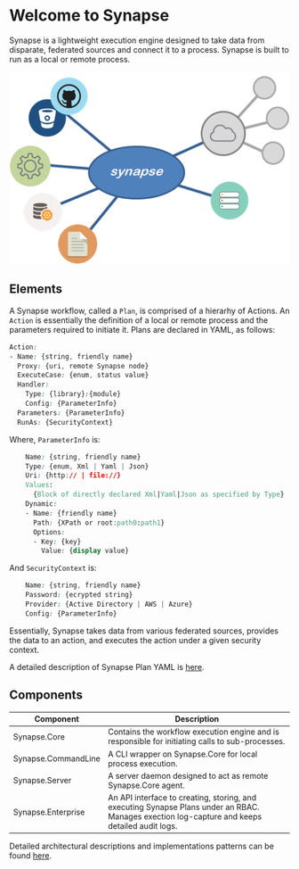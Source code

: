 # Welcome to Synapse

Synapse is a lightweight execution engine designed to take data from disparate, federated sources and connect it to a process.  Synapse is built to run as a local or remote process.

<p align="center">
<img alt="Synapse Engine" src="images/syn_engine.png" />
</p>

## Elements

A Synapse workflow, called a `Plan`, is comprised of a hierarhy of Actions.  An `Action` is essentially the definition of a local or remote process and the parameters required to initiate it.  Plans are declared in YAML, as follows:

```css
Action:
- Name: {string, friendly name}
  Proxy: {uri, remote Synapse node}
  ExecuteCase: {enum, status value}
  Handler:
    Type: {library}:{module}
    Config: {ParameterInfo}
  Parameters: {ParameterInfo}
  RunAs: {SecurityContext}
```
Where, `ParameterInfo` is:
```css
    Name: {string, friendly name}
    Type: {enum, Xml | Yaml | Json}
    Uri: {http:// | file://}
    Values:
      {Block of directly declared Xml|Yaml|Json as specified by Type}
    Dynamic:
    - Name: {friendly name}
      Path: {XPath or root:path0:path1}
      Options:
      - Key: {key}
        Value: {display value}
```
And `SecurityContext` is:
```css
    Name: {string, friendly name}
    Password: {ecrypted string}
    Provider: {Active Directory | AWS | Azure}
    Config: {ParameterInfo}
```

Essentially, Synapse takes data from various federated sources, provides the data to an action, and executes the action under a given security context.

A detailed description of Synapse Plan YAML is [here](/plans.html "Plan YAML").

## Components

| Component | Description
|--------|--------
|Synapse.Core|Contains the workflow execution engine and is responsible for initiating calls to sub-processes.
|Synapse.CommandLine|A CLI wrapper on Synapse.Core for local process execution.
|Synapse.Server|A server daemon designed to act as remote Synapse.Core agent.
|Synapse.Enterprise|An API interface to creating, storing, and executing Synapse Plans under an RBAC.  Manages exection log-capture and keeps detailed audit logs.

Detailed architectural descriptions and implementations patterns can be found [here](/architecture.html "Architecture").